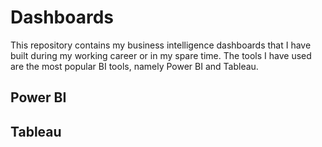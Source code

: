 # Dashboards
 
This repository contains my business intelligence dashboards that I have built during my working career or in my spare time. 
The tools I have used are the most popular BI tools, namely Power BI and Tableau.

## Power BI

## Tableau
